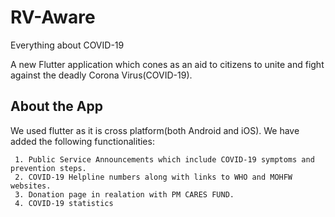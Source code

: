 # RV-Aware
Everything about COVID-19

A new Flutter application which cones as an aid to citizens to unite and fight against the deadly Corona Virus(COVID-19).


## About the App

We used flutter as it is cross platform(both Android and iOS).
We have added the following functionalities:

     1. Public Service Announcements which include COVID-19 symptoms and prevention steps.
     2. COVID-19 Helpline numbers along with links to WHO and MOHFW websites.
     3. Donation page in realation with PM CARES FUND.
     4. COVID-19 statistics


